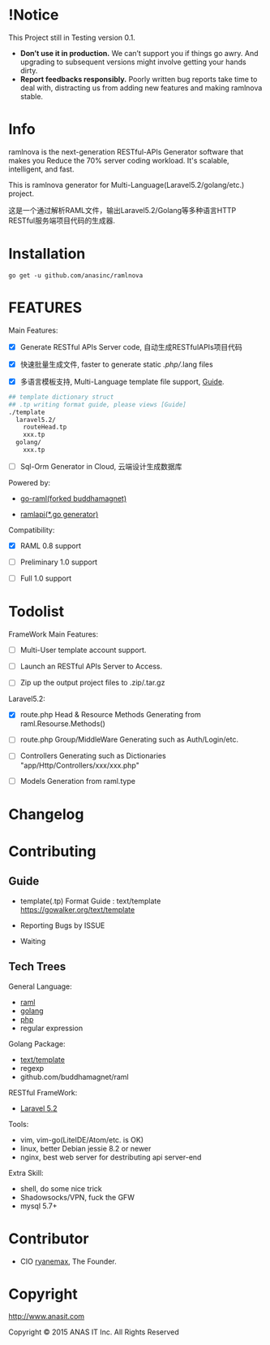 # !Notice
This Project still in Testing version 0.1.

- **Don’t use it in production.** We can’t support you if things go awry. And upgrading to subsequent versions might involve getting your hands dirty.
- **Report feedbacks responsibly.** Poorly written bug reports take time to deal with, distracting us from adding new features and making ramlnova stable.


# Info
ramlnova is the next-generation RESTful-APIs Generator software that makes you Reduce the 70% server coding workload. It's scalable, intelligent, and fast.

This is ramlnova generator for Multi-Language(Laravel5.2/golang/etc.) project.

这是一个通过解析RAML文件，输出Laravel5.2/Golang等多种语言HTTP RESTful服务端项目代码的生成器.

# Installation
``` 
go get -u github.com/anasinc/ramlnova
```

# FEATURES
Main Features:

- [x] Generate RESTful APIs Server code, 自动生成RESTfulAPIs项目代码

- [x] 快速批量生成文件, faster to generate static *.php/*.lang files

- [x] 多语言模板支持, Multi-Language template file support, [Guide](#Contributing).
``` bash
## template dictionary struct
## .tp writing format guide, please views [Guide]
./template
  laravel5.2/
    routeHead.tp
    xxx.tp
  golang/
    xxx.tp
```

- [ ] Sql-Orm Generator in Cloud, 云端设计生成数据库

Powered by:

- [go-raml(forked buddhamagnet)](https://github.com/buddhamagnet/raml)

- [ramlapi(*.go generator)](https://github.com/EconomistDigitalSolutions/ramlapi)

Compatibility:

- [x] RAML 0.8 support

- [ ] Preliminary 1.0 support

- [ ] Full 1.0 support

# Todolist
FrameWork Main Features:

- [ ] Multi-User template account support.

- [ ] Launch an RESTful APIs Server to Access.

- [ ] Zip up the output project files to .zip/.tar.gz

Laravel5.2:
- [x] route.php Head & Resource Methods Generating from raml.Resourse.Methods()

- [ ] route.php Group/MiddleWare Generating such as Auth/Login/etc.

- [ ] Controllers Generating such as Dictionaries "app/Http/Controllers/xxx/xxx.php"

- [ ] Models Generation from raml.type

# Changelog

# Contributing
## Guide
- template(.tp)
Format Guide : text/template <https://gowalker.org/text/template>

- Reporting Bugs by ISSUE

- Waiting

## Tech Trees
General Language:
- [raml](http://raml.org)
- [golang](http://golang.org)
- [php](http://php.net)
- regular expression

Golang Package:
- [text/template](https://gowalker.org/text/template)
- regexp
- github.com/buddhamagnet/raml

RESTful FrameWork:
- [Laravel 5.2](laravel.com)

Tools:
- vim, vim-go(LiteIDE/Atom/etc. is OK)
- linux, better Debian jessie 8.2 or newer
- nginx, best web server for destributing api server-end 

Extra Skill:
- shell, do some nice trick
- Shadowsocks/VPN, fuck the GFW
- mysql 5.7+

# Contributor

- CIO [ryanemax](https://ryanamax.github.io/), The Founder.

# Copyright

http://www.anasit.com

Copyright © 2015 ANAS IT Inc. All Rights Reserved
